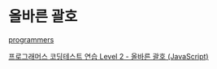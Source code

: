 # 올바른 괄호

[programmers](https://programmers.co.kr/learn/courses/30/lessons/12909)

[프로그래머스 코딩테스트 연습 Level 2 - 올바른 괄호 (JavaScript)](https://jsikim1.tistory.com/251)